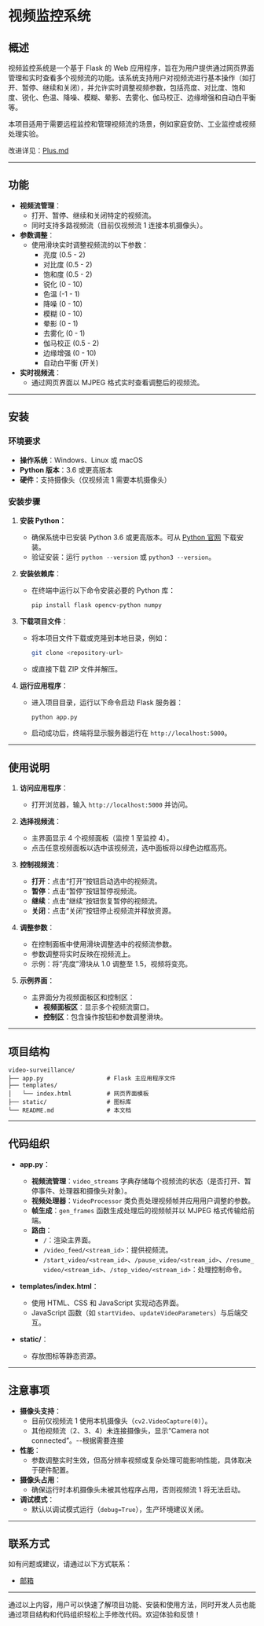 # 视频监控系统

## 概述

视频监控系统是一个基于 Flask 的 Web 应用程序，旨在为用户提供通过网页界面管理和实时查看多个视频流的功能。该系统支持用户对视频流进行基本操作（如打开、暂停、继续和关闭），并允许实时调整视频参数，包括亮度、对比度、饱和度、锐化、色温、降噪、模糊、晕影、去雾化、伽马校正、边缘增强和自动白平衡等。

本项目适用于需要远程监控和管理视频流的场景，例如家庭安防、工业监控或视频处理实验。

改进详见：[Plus.md](./Plus.md)

---

## 功能

- **视频流管理**：
  - 打开、暂停、继续和关闭特定的视频流。
  - 同时支持多路视频流（目前仅视频流 1 连接本机摄像头）。
- **参数调整**：
  - 使用滑块实时调整视频流的以下参数：
    - 亮度 (0.5 - 2)
    - 对比度 (0.5 - 2)
    - 饱和度 (0.5 - 2)
    - 锐化 (0 - 10)
    - 色温 (-1 - 1)
    - 降噪 (0 - 10)
    - 模糊 (0 - 10)
    - 晕影 (0 - 1)
    - 去雾化 (0 - 1)
    - 伽马校正 (0.5 - 2)
    - 边缘增强 (0 - 10)
    - 自动白平衡 (开关)
- **实时视频流**：
  - 通过网页界面以 MJPEG 格式实时查看调整后的视频流。

---

## 安装

### 环境要求

- **操作系统**：Windows、Linux 或 macOS
- **Python 版本**：3.6 或更高版本
- **硬件**：支持摄像头（仅视频流 1 需要本机摄像头）

### 安装步骤

1. **安装 Python**：

   - 确保系统中已安装 Python 3.6 或更高版本。可从 [Python 官网](https://www.python.org/) 下载安装。
   - 验证安装：运行 `python --version` 或 `python3 --version`。
2. **安装依赖库**：

   - 在终端中运行以下命令安装必要的 Python 库：
     ```bash
     pip install flask opencv-python numpy
     ```
3. **下载项目文件**：

   - 将本项目文件下载或克隆到本地目录，例如：
     ```bash
     git clone <repository-url>
     ```
   - 或直接下载 ZIP 文件并解压。
4. **运行应用程序**：

   - 进入项目目录，运行以下命令启动 Flask 服务器：
     ```bash
     python app.py
     ```
   - 启动成功后，终端将显示服务器运行在 `http://localhost:5000`。

---

## 使用说明

1. **访问应用程序**：

   - 打开浏览器，输入 `http://localhost:5000` 并访问。
2. **选择视频流**：

   - 主界面显示 4 个视频面板（监控 1 至监控 4）。
   - 点击任意视频面板以选中该视频流，选中面板将以绿色边框高亮。
3. **控制视频流**：

   - **打开**：点击“打开”按钮启动选中的视频流。
   - **暂停**：点击“暂停”按钮暂停视频流。
   - **继续**：点击“继续”按钮恢复暂停的视频流。
   - **关闭**：点击“关闭”按钮停止视频流并释放资源。
4. **调整参数**：

   - 在控制面板中使用滑块调整选中的视频流参数。
   - 参数调整将实时反映在视频流上。
   - 示例：将“亮度”滑块从 1.0 调整至 1.5，视频将变亮。
5. **示例界面**：

   - 主界面分为视频面板区和控制区：
     - **视频面板区**：显示多个视频流窗口。
     - **控制区**：包含操作按钮和参数调整滑块。

---

## 项目结构

```
video-surveillance/
├── app.py                  # Flask 主应用程序文件
├── templates/
│   └── index.html          # 网页界面模板
├── static/                 # 图标库
└── README.md               # 本文档
```

---

## 代码组织

- **app.py**：

  - **视频流管理**：`video_streams` 字典存储每个视频流的状态（是否打开、暂停事件、处理器和摄像头对象）。
  - **视频处理器**：`VideoProcessor` 类负责处理视频帧并应用用户调整的参数。
  - **帧生成**：`gen_frames` 函数生成处理后的视频帧并以 MJPEG 格式传输给前端。
  - **路由**：
    - `/`：渲染主界面。
    - `/video_feed/<stream_id>`：提供视频流。
    - `/start_video/<stream_id>`、`/pause_video/<stream_id>`、`/resume_video/<stream_id>`、`/stop_video/<stream_id>`：处理控制命令。
- **templates/index.html**：

  - 使用 HTML、CSS 和 JavaScript 实现动态界面。
  - JavaScript 函数（如 `startVideo`、`updateVideoParameters`）与后端交互。
- **static/**：

  - 存放图标等静态资源。

---

## 注意事项

- **摄像头支持**：
  - 目前仅视频流 1 使用本机摄像头（`cv2.VideoCapture(0)`）。
  - 其他视频流（2、3、4）未连接摄像头，显示“Camera not connected”。--根据需要连接
- **性能**：
  - 参数调整实时生效，但高分辨率视频或复杂处理可能影响性能，具体取决于硬件配置。
- **摄像头占用**：
  - 确保运行时本机摄像头未被其他程序占用，否则视频流 1 将无法启动。
- **调试模式**：
  - 默认以调试模式运行（`debug=True`），生产环境建议关闭。

---

## 联系方式

如有问题或建议，请通过以下方式联系：

- [邮箱](3143184356@qq,com)

---

通过以上内容，用户可以快速了解项目功能、安装和使用方法，同时开发人员也能通过项目结构和代码组织轻松上手修改代码。欢迎体验和反馈！
